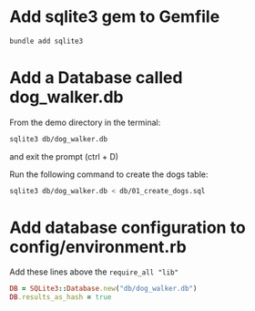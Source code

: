 # Add sqlite3 gem to Gemfile

```bash
bundle add sqlite3
```

# Add a Database called dog_walker.db

From the demo directory in the terminal:

```bash
sqlite3 db/dog_walker.db
```

and exit the prompt (ctrl + D)

Run the following command to create the dogs table:

```bash
sqlite3 db/dog_walker.db < db/01_create_dogs.sql
```


# Add database configuration to config/environment.rb

Add these lines above the `require_all "lib"`
```rb
DB = SQLite3::Database.new("db/dog_walker.db")
DB.results_as_hash = true
```